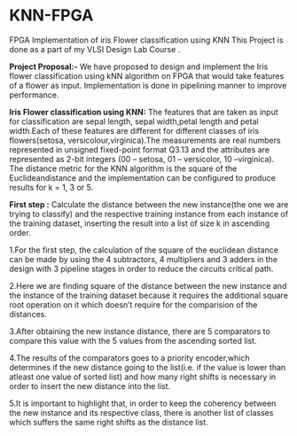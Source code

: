 # KNN-FPGA
FPGA Implementation of iris Flower classification using KNN
This Project is done as a part of my VLSI Design Lab Course .

**Project Proposal:-**
We have proposed to design and implement the Iris flower classification using kNN algorithm on FPGA that would take features of a flower as input. Implementation
is done in pipelining manner to improve performance.

**Iris Flower classification using KNN:**
The features that are taken as input for classification are sepal length, sepal width,petal length and petal width.Each of these features are different for different classes of iris flowers(setosa, versicolour,virginica).The measurements are real numbers represented in unsigned fixed-point format Q3.13
and the attributes are represented as 2-bit integers (00 – setosa, 01 – versicolor, 10 –virginica). The distance metric for the KNN algorithm is the square of the Euclideandistance and the implementation can be configured to produce results for k = 1, 3 or 5.

**First step :**
Calculate the distance between the new instance(the one we are trying to classify) and the respective training instance from each instance of the training dataset, inserting the result into a list of size k in ascending order. 

1.For the first step, the calculation of the square of the euclidean distance can be made by using the 4 subtractors, 4 multipliers and 3 adders in the design
with 3 pipeline stages in order to reduce the circuits critical path.

2.Here we are finding square of the distance between the new instance and the instance of the training dataset because it requires the additional square root
operation on it which doesn’t require for the comparision of the distances.

3.After obtaining the new instance distance, there are 5 comparators to compare this value with the 5 values from the ascending sorted list.

4.The results of the comparators goes to a priority encoder,which determines if the new distance going to the list(i.e. if the value is lower than atleast one
value of sorted list) and how many right shifts is necessary in order to insert the new distance into the list.

5.It is important to highlight that, in order to keep the coherency between the new instance and its respective class, there is another list of classes which
suffers the same right shifts as the distance list.

